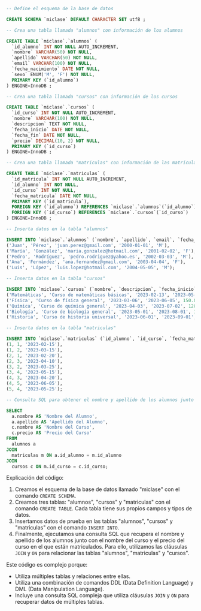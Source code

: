 ```sql
-- Define el esquema de la base de datos

CREATE SCHEMA `miclase` DEFAULT CHARACTER SET utf8 ;

-- Crea una tabla llamada "alumnos" con información de los alumnos

CREATE TABLE `miclase`.`alumnos` (
  `id_alumno` INT NOT NULL AUTO_INCREMENT,
  `nombre` VARCHAR(50) NOT NULL,
  `apellido` VARCHAR(50) NOT NULL,
  `email` VARCHAR(100) NOT NULL,
  `fecha_nacimiento` DATE NOT NULL,
  `sexo` ENUM('M', 'F') NOT NULL,
  PRIMARY KEY (`id_alumno`)
) ENGINE=InnoDB ;

-- Crea una tabla llamada "cursos" con información de los cursos

CREATE TABLE `miclase`.`cursos` (
  `id_curso` INT NOT NULL AUTO_INCREMENT,
  `nombre` VARCHAR(100) NOT NULL,
  `descripcion` TEXT NOT NULL,
  `fecha_inicio` DATE NOT NULL,
  `fecha_fin` DATE NOT NULL,
  `precio` DECIMAL(10, 2) NOT NULL,
  PRIMARY KEY (`id_curso`)
) ENGINE=InnoDB ;

-- Crea una tabla llamada "matriculas" con información de las matrículas

CREATE TABLE `miclase`.`matriculas` (
  `id_matricula` INT NOT NULL AUTO_INCREMENT,
  `id_alumno` INT NOT NULL,
  `id_curso` INT NOT NULL,
  `fecha_matricula` DATE NOT NULL,
  PRIMARY KEY (`id_matricula`),
  FOREIGN KEY (`id_alumno`) REFERENCES `miclase`.`alumnos`(`id_alumno`),
  FOREIGN KEY (`id_curso`) REFERENCES `miclase`.`cursos`(`id_curso`)
) ENGINE=InnoDB ;

-- Inserta datos en la tabla "alumnos"

INSERT INTO `miclase`.`alumnos` (`nombre`, `apellido`, `email`, `fecha_nacimiento`, `sexo`) VALUES
('Juan', 'Pérez', 'juan.perez@gmail.com', '2000-01-01', 'M'),
('María', 'González', 'maria.gonzalez@hotmail.com', '2001-02-02', 'F'),
('Pedro', 'Rodríguez', 'pedro.rodriguez@yahoo.es', '2002-03-03', 'M'),
('Ana', 'Fernández', 'ana.fernandez@gmail.com', '2003-04-04', 'F'),
('Luis', 'López', 'luis.lopez@hotmail.com', '2004-05-05', 'M');

-- Inserta datos en la tabla "cursos"

INSERT INTO `miclase`.`cursos` (`nombre`, `descripcion`, `fecha_inicio`, `fecha_fin`, `precio`) VALUES
('Matemáticas', 'Curso de matemáticas básicas', '2023-02-13', '2023-05-12', 100.00),
('Física', 'Curso de física general', '2023-03-06', '2023-06-05', 150.00),
('Química', 'Curso de química general', '2023-04-03', '2023-07-02', 120.00),
('Biología', 'Curso de biología general', '2023-05-01', '2023-08-01', 130.00),
('Historia', 'Curso de historia universal', '2023-06-01', '2023-09-01', 110.00);

-- Inserta datos en la tabla "matriculas"

INSERT INTO `miclase`.`matriculas` (`id_alumno`, `id_curso`, `fecha_matricula`) VALUES
(1, 1, '2023-02-15'),
(1, 2, '2023-03-15'),
(2, 1, '2023-02-20'),
(2, 3, '2023-04-10'),
(3, 2, '2023-03-25'),
(3, 4, '2023-05-15'),
(4, 3, '2023-04-20'),
(4, 5, '2023-06-05'),
(5, 4, '2023-05-25');

-- Consulta SQL para obtener el nombre y apellido de los alumnos junto con el nombre del curso y el precio del curso en el que están matriculados

SELECT
  a.nombre AS 'Nombre del Alumno',
  a.apellido AS 'Apellido del Alumno',
  c.nombre AS 'Nombre del Curso',
  c.precio AS 'Precio del Curso'
FROM
  alumnos a
JOIN
  matriculas m ON a.id_alumno = m.id_alumno
JOIN
  cursos c ON m.id_curso = c.id_curso;
```

Explicación del código:

1. Creamos el esquema de la base de datos llamado "miclase" con el comando `CREATE SCHEMA`.
2. Creamos tres tablas: "alumnos", "cursos" y "matriculas" con el comando `CREATE TABLE`. Cada tabla tiene sus propios campos y tipos de datos.
3. Insertamos datos de prueba en las tablas "alumnos", "cursos" y "matriculas" con el comando `INSERT INTO`.
4. Finalmente, ejecutamos una consulta SQL que recupera el nombre y apellido de los alumnos junto con el nombre del curso y el precio del curso en el que están matriculados. Para ello, utilizamos las cláusulas `JOIN` y `ON` para relacionar las tablas "alumnos", "matriculas" y "cursos".

Este código es complejo porque:

* Utiliza múltiples tablas y relaciones entre ellas.
* Utiliza una combinación de comandos DDL (Data Definition Language) y DML (Data Manipulation Language).
* Incluye una consulta SQL compleja que utiliza cláusulas `JOIN` y `ON` para recuperar datos de múltiples tablas.
